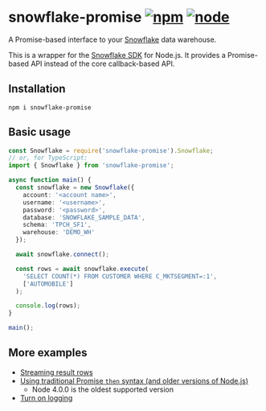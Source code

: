 # snowflake-promise [![npm](https://img.shields.io/npm/v/snowflake-promise.svg)](https://www.npmjs.com/package/snowflake-promise) [![node](https://img.shields.io/node/v/snowflake-promise.svg)](https://www.npmjs.com/package/snowflake-promise)

A Promise-based interface to your [Snowflake](https://www.snowflake.net/) data warehouse.

This is a wrapper for the [Snowflake SDK](https://www.npmjs.com/package/snowflake-sdk) for Node.js. It provides a Promise-based API instead of the core callback-based API.

## Installation

`npm i snowflake-promise`

## Basic usage

```typescript
const Snowflake = require('snowflake-promise').Snowflake;
// or, for TypeScript:
import { Snowflake } from 'snowflake-promise';

async function main() {
  const snowflake = new Snowflake({
    account: '<account name>',
    username: '<username>',
    password: '<password>',
    database: 'SNOWFLAKE_SAMPLE_DATA',
    schema: 'TPCH_SF1',
    warehouse: 'DEMO_WH'
  });

  await snowflake.connect();

  const rows = await snowflake.execute(
    'SELECT COUNT(*) FROM CUSTOMER WHERE C_MKTSEGMENT=:1',
    ['AUTOMOBILE']
  );

  console.log(rows);
}

main();
```

## More examples

* [Streaming result rows](https://bitbucket.org/adp-developers/snowflake-promise/src/master/examples/streaming.js)
* [Using traditional Promise `then` syntax (and older versions of Node.js)](https://bitbucket.org/adp-developers/snowflake-promise/src/master/examples/oldSchool.js)
    * Node 4.0.0 is the oldest supported version
* [Turn on logging](https://bitbucket.org/adp-developers/snowflake-promise/src/master/examples/logging.js)
